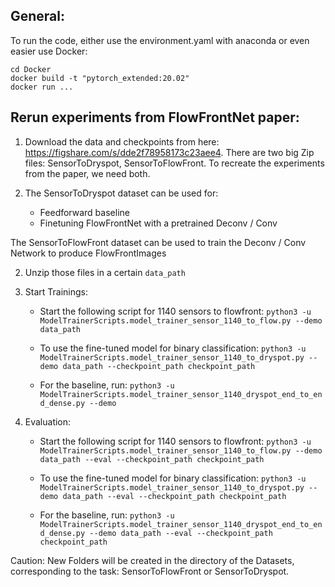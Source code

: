 ## General:
To run the code, either use the environment.yaml with anaconda or even easier use Docker:
```
cd Docker
docker build -t "pytorch_extended:20.02"
docker run ...
```

## Rerun experiments from FlowFrontNet paper:

1.  Download the data and checkpoints from here:
https://figshare.com/s/dde2f78958173c23aee4.
There are two big Zip files: SensorToDryspot, SensorToFlowFront.
To recreate the experiments from the paper, we need both.

2. The SensorToDryspot dataset can be used for:
    * Feedforward baseline
    * Finetuning FlowFrontNet with a pretrained Deconv / Conv 

The SensorToFlowFront dataset can be used to train the Deconv / Conv Network to produce FlowFrontImages

2. Unzip those files in a certain `data_path`

3. Start Trainings:
    * Start the following script for 1140 sensors to flowfront:
    `python3 -u ModelTrainerScripts.model_trainer_sensor_1140_to_flow.py --demo data_path`

    * To use the fine-tuned model for binary classification:
    `python3 -u ModelTrainerScripts.model_trainer_sensor_1140_to_dryspot.py --demo data_path --checkpoint_path checkpoint_path`

    * For the baseline, run:
    `python3 -u ModelTrainerScripts.model_trainer_sensor_1140_dryspot_end_to_end_dense.py --demo`

4. Evaluation:
    * Start the following script for 1140 sensors to flowfront:
    `python3 -u ModelTrainerScripts.model_trainer_sensor_1140_to_flow.py --demo data_path --eval --checkpoint_path checkpoint_path`
    
    * To use the fine-tuned model for binary classification:
    `python3 -u ModelTrainerScripts.model_trainer_sensor_1140_to_dryspot.py --demo data_path --eval --checkpoint_path checkpoint_path`
    
    * For the baseline, run:
    `python3 -u ModelTrainerScripts.model_trainer_sensor_1140_dryspot_end_to_end_dense.py --demo data_path --eval --checkpoint_path checkpoint_path`

Caution: New Folders will be created in the directory of the Datasets, corresponding to the task: SensorToFlowFront or SensorToDryspot.



